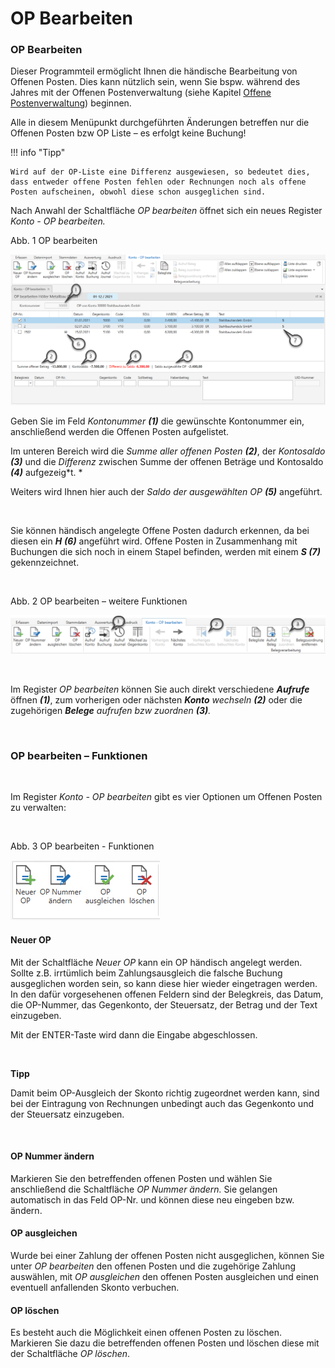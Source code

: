 # OP Bearbeiten

### OP Bearbeiten

Dieser Programmteil ermöglicht Ihnen die händische Bearbeitung von Offenen Posten. Dies kann nützlich sein, wenn Sie bspw. während des Jahres mit der Offenen Postenverwaltung (siehe Kapitel [Offene Postenverwaltung](<FIBUNextHandbuch1.md#\_Ref74745126>)) beginnen.

Alle in diesem Menüpunkt durchgeführten Änderungen betreffen nur die Offenen Posten bzw OP Liste – es erfolgt keine Buchung!

!!! info "Tipp"

    Wird auf der OP-Liste eine Differenz ausgewiesen, so bedeutet dies, dass entweder offene Posten fehlen oder Rechnungen noch als offene Posten aufscheinen, obwohl diese schon ausgeglichen sind.

Nach Anwahl der Schaltfläche *OP bearbeiten* öffnet sich ein neues Register *Konto - OP bearbeiten.*

Abb. 1 OP bearbeiten

![Image](<img/NeuesElement56.png>)

Geben Sie im Feld *Kontonummer **(1)*** die gewünschte Kontonummer ein, anschließend werden die Offenen Posten aufgelistet.

Im unteren Bereich wird die *Summe aller offenen Posten **(2)***, der *Kontosaldo **(3)*** und die *Differenz* zwischen Summe der offenen Beträge und Kontosaldo ***(4)*** aufgezeig*t. *

Weiters wird Ihnen hier auch der *Saldo der ausgewählten OP* ***(5)*** angeführt.

&nbsp;

Sie können händisch angelegte Offene Posten dadurch erkennen, da bei diesen ein ***H** **(6)*** angeführt wird. Offene Posten in Zusammenhang mit Buchungen die sich noch in einem Stapel befinden, werden mit einem ***S (7)*** gekennzeichnet.

&nbsp;

Abb. 2 OP bearbeiten – weitere Funktionen

![Image](<img/NeuesElement55.png>)

&nbsp;

Im Register *OP bearbeiten* können Sie auch direkt verschiedene ***Aufrufe*** öffnen ***(1)***, zum vorherigen oder nächsten ***Konto** wechseln **(2)*** oder die zugehörigen ***Belege** aufrufen bzw zuordnen **(3)**.*

&nbsp;

### OP bearbeiten – Funktionen

&nbsp;

Im Register *Konto - OP bearbeiten* gibt es vier Optionen um Offenen Posten zu verwalten:

&nbsp;

Abb. 3 OP bearbeiten - Funktionen

![Image](<img/NeuesElement54.png>)

#### Neuer OP

Mit der Schaltfläche *Neuer OP* kann ein OP händisch angelegt werden. Sollte z.B. irrtümlich beim Zahlungsausgleich die falsche Buchung ausgeglichen worden sein, so kann diese hier wieder eingetragen werden. In den dafür vorgesehenen offenen Feldern sind der Belegkreis, das Datum, die OP-Nummer, das Gegenkonto, der Steuersatz, der Betrag und der Text einzugeben.&nbsp;

Mit der ENTER-Taste wird dann die Eingabe abgeschlossen.

&nbsp;

**Tipp**

Damit beim OP-Ausgleich der Skonto richtig zugeordnet werden kann, sind bei der Eintragung von Rechnungen unbedingt auch das Gegenkonto und der Steuersatz einzugeben.

&nbsp;

#### OP Nummer ändern

Markieren Sie den betreffenden offenen Posten und wählen Sie anschließend die Schaltfläche *OP Nummer ändern.* Sie gelangen automatisch in das Feld OP-Nr. und können diese neu eingeben bzw. ändern.

#### OP ausgleichen

Wurde bei einer Zahlung der offenen Posten nicht ausgeglichen, können Sie unter *OP bearbeiten* den offenen Posten und die zugehörige Zahlung auswählen, mit *OP ausgleichen* den offenen Posten ausgleichen und einen eventuell anfallenden Skonto verbuchen.

#### OP löschen

Es besteht auch die Möglichkeit einen offenen Posten zu löschen. Markieren Sie dazu die betreffenden offenen Posten und löschen diese mit der Schaltfläche *OP löschen*.&nbsp;

&nbsp;

